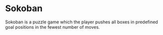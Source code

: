 # Sokoban
Sokoban is a puzzle game which the player pushes all boxes in predefined goal positions in the fewest number of moves.
